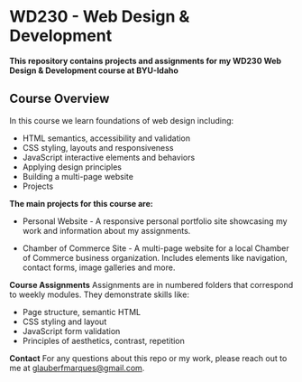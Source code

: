 # WD230 - Web Design & Development
**This repository contains projects and assignments for my WD230 Web Design & Development course at BYU-Idaho**

## Course Overview
In this course we learn foundations of web design including:

* HTML semantics, accessibility and validation
* CSS styling, layouts and responsiveness
* JavaScript interactive elements and behaviors
* Applying design principles
* Building a multi-page website
* Projects

**The main projects for this course are:**

* Personal Website - A responsive personal portfolio site showcasing my work and information about my assignments.

* Chamber of Commerce Site - A multi-page website for a local Chamber of Commerce business organization. Includes elements like navigation, contact forms, image galleries and more.

**Course Assignments**
Assignments are in numbered folders that correspond to weekly modules. They demonstrate skills like:

* Page structure, semantic HTML
* CSS styling and layout
* JavaScript form validation
* Principles of aesthetics, contrast, repetition

**Contact**
For any questions about this repo or my work, please reach out to me at glauberfmarques@gmail.com.